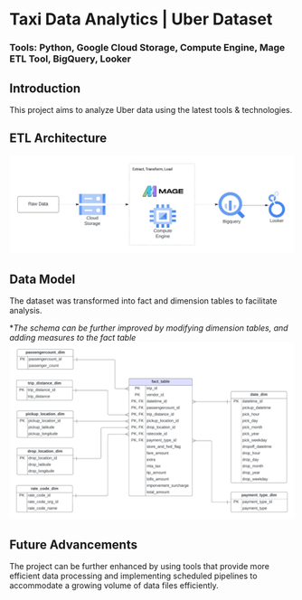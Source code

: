 # Taxi Data Analytics | Uber Dataset
### Tools: Python, Google Cloud Storage, Compute Engine, Mage ETL Tool, BigQuery, Looker

## Introduction
This project aims to analyze Uber data using the latest tools & technologies. 

## ETL Architecture
![](https://github.com/sharma-vasundhara/taxi-etl-analysis-001/blob/main/images/architecture-diagram.jpeg)

## Data Model
The dataset was transformed into fact and dimension tables to facilitate analysis. 

**The schema can be further improved by modifying dimension tables, and adding measures to the fact table* 
![](https://github.com/sharma-vasundhara/taxi-etl-analysis-001/blob/main/images/taxi-data-model.jpeg)

## Future Advancements
The project can be further enhanced by using tools that provide more efficient data processing and implementing scheduled pipelines to accommodate a growing volume of data files efficiently.
